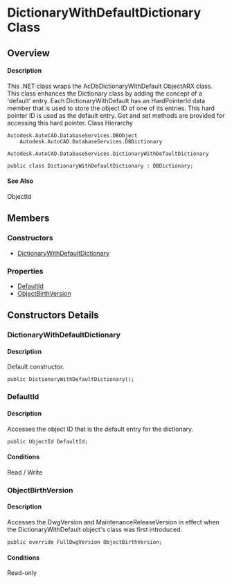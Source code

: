 # DictionaryWithDefaultDictionary Class

## Overview

#### Description
This .NET class wraps the AcDbDictionaryWithDefault ObjectARX class. 
This class enhances the Dictionary class by adding the concept of a 'default' entry. Each DictionaryWithDefault has an HardPointerId data member that is used to store the object ID of one of its entries. This hard pointer ID is used as the default entry. Get and set methods are provided for accessing this hard pointer.
Class Hierarchy
```text
Autodesk.AutoCAD.DatabaseServices.DBObject
    Autodesk.AutoCAD.DatabaseServices.DBDictionary
        Autodesk.AutoCAD.DatabaseServices.DictionaryWithDefaultDictionary
```

```text
public class DictionaryWithDefaultDictionary : DBDictionary;
```

#### See Also
ObjectId

## Members

### Constructors

- [DictionaryWithDefaultDictionary](#dictionarywithdefaultdictionary)

### Properties

- [DefaultId](#defaultid)
- [ObjectBirthVersion](#objectbirthversion)


## Constructors Details

### DictionaryWithDefaultDictionary

#### Description
Default constructor.
```text
public DictionaryWithDefaultDictionary();
```

### DefaultId

#### Description
Accesses the object ID that is the default entry for the dictionary.
```text
public ObjectId DefaultId;
```

#### Conditions
Read / Write
### ObjectBirthVersion

#### Description
Accesses the DwgVersion and MaintenanceReleaseVersion in effect when the DictionaryWithDefault object's class was first introduced.
```text
public override FullDwgVersion ObjectBirthVersion;
```

#### Conditions
Read-only